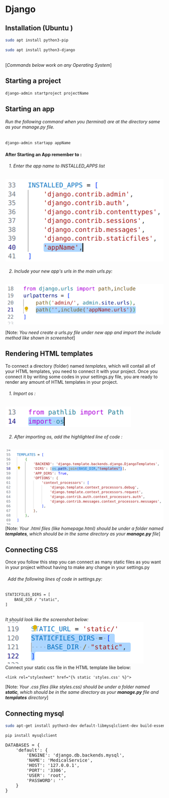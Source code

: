 # Django
## Installation (Ubuntu )
```bash 
sudo apt install python3-pip
``` 
```bash
sudo apt install python3-django
```
\
[*Commands below work on any Operating System*]
## Starting a project 
```bash 
django-admin startproject projectName
```
## Starting an app
###### Run the following command when you (terminal) are at the directory same as your manage.py file. 
```bash 
django-admin startapp appName
```
#### After Starting an App remember to :

 ###### &nbsp;&nbsp; 1. Enter the app name to INSTALLED_APPS list
 ![alt text](image-5.png)
###### &nbsp;&nbsp; 2. Include your new app's urls in the main urls.py:
![alt text](image-6.png)

[Note: *You need create a urls.py file under new app and import the include method like shown in screenshot*]
## Rendering HTML templates
To connect a directory (folder) named *templates*, which will contail all of your HTML templates, you need to connect it with your project. Once you connect it by writing some codes in your settings.py file, you are ready to render any amount of HTML templates in your project.
###### &nbsp;&nbsp; 1. Import os :
![alt text](image-4.png)
###### &nbsp;&nbsp; 2. After importing os, add the highlighted line of code :
![alt text](image-3.png)
\
[Note: *Your .html files (like homepage.html) should be under a folder named **templates**, which should be in the same directory as your **manage.py** file*]
## Connecting CSS 
Once you follow this step you can connect as many static files as you want in your project without having to make any change in your settings.py 
###### &nbsp;&nbsp;Add the following lines of code in settings.py:
```
STATICFILES_DIRS = [
    BASE_DIR / "static",
]
```
\
*It should look like the screenshot below:* 
\
![alt text](image-7.png)
\
Connect your static css file in the HTML template like below:
```
<link rel="stylesheet" href="{% static 'styles.css' %}">
```
[Note: *Your .css files (like styles.css) should be under a folder named **static**, which should be in the same directory as your **manage.py** file and **templates** directory*]

## Connecting mysql
```bash
sudo apt-get install python3-dev default-libmysqlclient-dev build-essential pkg-config
```
```bash
pip install mysqlclient
```
<pre>DATABASES = {
    'default': {
        'ENGINE': 'django.db.backends.mysql',
        'NAME': 'MedicalService',
        'HOST': '127.0.0.1',
        'PORT': '3306',
        'USER': 'root',
        'PASSWORD': ''
    }
}</pre>
